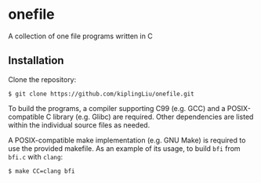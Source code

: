 onefile
=======

A collection of one file programs written in C


Installation
------------

Clone the repository:

	$ git clone https://github.com/kiplingLiu/onefile.git

To build the programs, a compiler supporting C99 (e.g. GCC) and a
POSIX-compatible C library (e.g. Glibc) are required. Other dependencies
are listed within the individual source files as needed.

A POSIX-compatible make implementation (e.g. GNU Make) is required to
use the provided makefile. As an example of its usage, to build `bfi`
from `bfi.c` with `clang`:

	$ make CC=clang bfi

